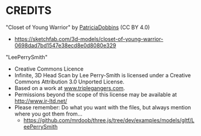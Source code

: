 # CREDITS

"Closet of Young Warrior" by [PatriciaDobbins](https://sketchfab.com/PatriciaDobbins) (CC BY 4.0)
  - https://sketchfab.com/3d-models/closet-of-young-warrior-0698dad7bd1547e38ecd8e0d8080e329

"LeePerrySmith"
- Creative Commons Licence
- Infinite, 3D Head Scan by Lee Perry-Smith is licensed under a Creative Commons Attribution 3.0 Unported License.
- Based on a work at www.triplegangers.com.
- Permissions beyond the scope of this license may be available at http://www.ir-ltd.net/
- Please remember: Do what you want with the files, but always mention where you got them from...
  - https://github.com/mrdoob/three.js/tree/dev/examples/models/gltf/LeePerrySmith
